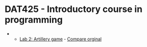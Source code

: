# DAT425 - Introductory course in programming

*  - [Lab 2: Artillery game](lab2) - [Compare orginal](../compare/c6a8358982a6abcba8439c488955c2ad2f09e310...master)